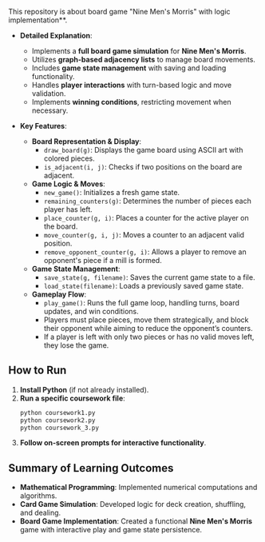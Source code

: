 This repository is about board game "Nine Men's Morris" with logic implementation**.

- **Detailed Explanation**:
  - Implements a **full board game simulation** for **Nine Men's Morris**.
  - Utilizes **graph-based adjacency lists** to manage board movements.
  - Includes **game state management** with saving and loading functionality.
  - Handles **player interactions** with turn-based logic and move validation.
  - Implements **winning conditions**, restricting movement when necessary.

- **Key Features**:
  - **Board Representation & Display**:
    - `draw_board(g)`: Displays the game board using ASCII art with colored pieces.
    - `is_adjacent(i, j)`: Checks if two positions on the board are adjacent.
  - **Game Logic & Moves**:
    - `new_game()`: Initializes a fresh game state.
    - `remaining_counters(g)`: Determines the number of pieces each player has left.
    - `place_counter(g, i)`: Places a counter for the active player on the board.
    - `move_counter(g, i, j)`: Moves a counter to an adjacent valid position.
    - `remove_opponent_counter(g, i)`: Allows a player to remove an opponent's piece if a mill is formed.
  - **Game State Management**:
    - `save_state(g, filename)`: Saves the current game state to a file.
    - `load_state(filename)`: Loads a previously saved game state.
  - **Gameplay Flow**:
    - `play_game()`: Runs the full game loop, handling turns, board updates, and win conditions.
    - Players must place pieces, move them strategically, and block their opponent while aiming to reduce the opponent’s counters.
    - If a player is left with only two pieces or has no valid moves left, they lose the game.

## How to Run
1. **Install Python** (if not already installed).
2. **Run a specific coursework file**:
   ```bash
   python coursework1.py
   python coursework2.py
   python coursework_3.py
   ```
3. **Follow on-screen prompts for interactive functionality**.

## Summary of Learning Outcomes
- **Mathematical Programming**: Implemented numerical computations and algorithms.
- **Card Game Simulation**: Developed logic for deck creation, shuffling, and dealing.
- **Board Game Implementation**: Created a functional **Nine Men's Morris** game with interactive play and game state persistence.

